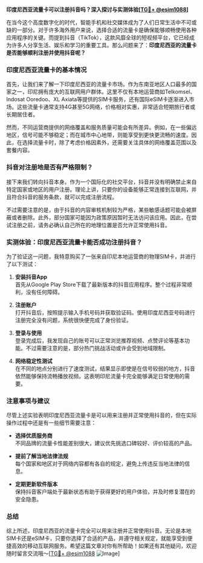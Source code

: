 **印度尼西亚流量卡可以注册抖音吗？深入探讨与实测体验[[TG💪+ @esim1088](https://t.me/s/esim1088)]**

在当今这个高度数字化的时代，智能手机和社交媒体成为了人们日常生活中不可或缺的一部分。对于许多海外用户来说，选择合适的流量卡是确保能够顺畅使用各种应用程序的关键。而提到抖音（TikTok），这款风靡全球的短视频平台，它已经成为许多人分享生活、娱乐和学习的重要工具。那么问题来了：**印度尼西亚的流量卡是否能够顺利注册并使用抖音呢？**

### 印度尼西亚流量卡的基本情况

首先，让我们来了解一下印度尼西亚的流量卡市场。作为东南亚地区人口最多的国家之一，印尼拥有庞大的互联网用户群体。这里不仅有本地运营商如Telkomsel、Indosat Ooredoo、XL Axiata等提供的SIM卡服务，还有国际eSIM卡逐渐进入市场。这些流量卡通常支持4G甚至5G网络，价格相对实惠，非常适合短期旅行者或长期居住者。

然而，不同运营商提供的网络覆盖和服务质量可能会有所差异。例如，在一些偏远地区，信号可能不够稳定；而在城市中心地带，则能享受到更快更流畅的速度。因此，在选择流量卡时，除了考虑价格因素外，还需要关注具体的网络覆盖范围以及套餐内容。

### 抖音对注册地是否有严格限制？

接下来我们转向抖音本身。作为一个国际化的社交平台，抖音并没有明确禁止来自特定国家或地区的用户注册。理论上讲，只要你的设备能够正常连接到互联网，并且符合抖音的服务条款，就可以完成注册流程。

不过需要注意的是，由于抖音的内容审核机制较为严格，某些敏感话题可能会被屏蔽或者删除。此外，部分国家可能因为政策原因暂时无法访问该应用。因此，在尝试注册之前，请务必确认自己所在的地理位置是否允许正常使用抖音。

### 实测体验：印度尼西亚流量卡能否成功注册抖音？

为了验证这一问题，我特意购买了一张来自印尼本地运营商的物理SIM卡，并进行了以下测试：

1. **安装抖音App**  
   首先从Google Play Store下载了最新版本的抖音应用程序。整个过程非常顺利，没有任何障碍。

2. **注册账户**  
   打开抖音后，按照提示输入手机号码并获取验证码。使用印度尼西亚号码进行注册完全没有问题，系统很快便完成了身份验证。

3. **登录与使用**  
   登录完成后，我发现自己的账号可以正常浏览推荐视频、点赞评论等基本功能。不过需要注意的是，部分热门挑战活动或许会受到地域限制。

4. **网络稳定性测试**  
   在不同的地点分别进行了速度测试，结果显示即使是在信号较弱的地方，抖音依然能够保持流畅播放视频。这表明印尼流量卡完全能够满足日常使用的需要。

### 注意事项与建议

尽管上述实验表明印度尼西亚流量卡是可以用来注册并正常使用抖音的，但在实际操作过程中还是有一些细节需要注意：

- **选择优质服务商**  
  不同品牌的流量卡性能差别很大，建议优先挑选口碑较好、评价较高的产品。
  
- **提前了解当地法律法规**  
  每个国家和地区对于网络内容都有各自的规定，避免上传违反当地法律的信息。

- **定期更新软件版本**  
  保持抖音客户端处于最新状态有助于获得更好的用户体验，并及时修复潜在的安全隐患。

### 总结

综上所述，印度尼西亚的流量卡完全可以用来注册并正常使用抖音。无论是本地SIM卡还是eSIM卡，只要你选择了合适的产品，并遵守相关规定，就能享受到便捷高效的移动互联网服务。希望这篇文章对你有所帮助！如果还有其他疑问，欢迎随时留言交流哦～[[TG💪+ @esim1088](https://t.me/s/esim1088) ![Image](https://i.postimg.cc/4NQfJmqS/Snipaste-2025-05-13-00-14-12.png)]